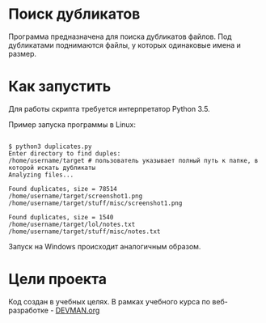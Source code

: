 # Поиск дубликатов

Программа предназначена для поиска дубликатов файлов. Под дубликатами поднимаются файлы, у которых одинаковые имена и размер.

# Как запустить

Для работы скрипта требуется интерпретатор Python 3.5.

Пример запуска программы в Linux:

```#!bash

$ python3 duplicates.py
Enter directory to find duples: 
/home/username/target # пользователь указывает полный путь к папке, в которой искать дубликаты
Analyzing files...

Found duplicates, size = 78514
/home/username/target/screenshot1.png
/home/username/target/stuff/misc/screenshot1.png

Found duplicates, size = 1540
/home/username/target/lol/notes.txt
/home/username/target/stuff/misc/notes.txt

```

Запуск на Windows происходит аналогичным образом.

# Цели проекта

Код создан в учебных целях. В рамках учебного курса по веб-разработке - [DEVMAN.org](https://devman.org)
